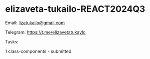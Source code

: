 
# elizaveta-tukailo-REACT2024Q3



Email: lizatukailo@gmail.com

Telegram:  https://t.me/elizavetatukaylo


Tasks:

1 class-components - submitted

